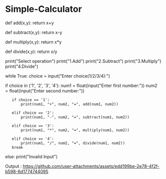 # Simple-Calculator

def add(x,y):
    return x+y

def subtract(x,y):
    return x-y

def multiply(x,y):
    return x*y

def divide(x,y):
    return x/y

print("Select operation")
print("1.Add")
print("2.Subtract")
print("3.Multiply")
print("4.Divide")


while True:
   choice = input("Enter choice(1/2/3/4):")

   if choice in ('1', '2', '3', '4'):
       num1 = float(input("Enter first number:"))
       num2 = float(input("Enter second number:"))

       if choice == '1':
           print(num1, "+", num2, "=", add(num1, num2))

       elif choice == '2':
           print(num1, "-", num2, "=", subtract(num1, num2))

       elif choice == '3':
           print(num1, "*", num2, "=", multiply(num1, num2))

       elif choice == '4':
           print(num1, "/", num2, "=", divide(num1, num2))
       break

   else:
        print("Invalid Input")


Output :
https://github.com/user-attachments/assets/edd199be-2e78-4f2f-b598-6d1774744095

